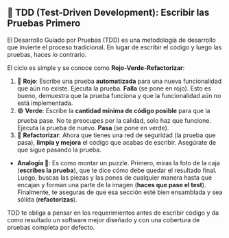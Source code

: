 ## 🚦 TDD (Test-Driven Development): Escribir las Pruebas Primero

El Desarrollo Guiado por Pruebas (TDD) es una metodología de desarrollo que invierte el proceso tradicional. En lugar de escribir el código y luego las pruebas, haces lo contrario.

El ciclo es simple y se conoce como **Rojo-Verde-Refactorizar**:

1.  🔴 **Rojo**: Escribe una prueba **automatizada** para una nueva funcionalidad que aún no existe. Ejecuta la prueba. **Falla** (se pone en rojo). Esto es bueno, demuestra que la prueba funciona y que la funcionalidad aún no está implementada.
2.  🟢 **Verde**: Escribe la **cantidad mínima de código posible** para que la prueba pase. No te preocupes por la calidad, solo haz que funcione. Ejecuta la prueba de nuevo. **Pasa** (se pone en verde).
3.  🔵 **Refactorizar**: Ahora que tienes una red de seguridad (la prueba que pasa), **limpia y mejora** el código que acabas de escribir. Asegúrate de que sigue pasando la prueba.

<!-- end list -->

  * **Analogía 🧩**: Es como montar un puzzle. Primero, miras la foto de la caja (**escribes la prueba**), que te dice cómo debe quedar el resultado final. Luego, buscas las piezas y las pones de cualquier manera hasta que encajan y forman una parte de la imagen (**haces que pase el test**). Finalmente, te aseguras de que esa sección esté bien ensamblada y sea sólida (**refactorizas**).

TDD te obliga a pensar en los requerimientos antes de escribir código y da como resultado un software mejor diseñado y con una cobertura de pruebas completa por defecto.